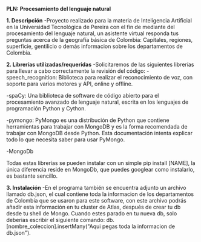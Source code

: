 **PLN: Procesamiento del lenguaje natural**

**1. Descripción**
   -Proyecto realizado para la materia de Inteligencia Artificial en la Universidad Tecnológica de Pereira
   con el fin de mediante del procesamiento del lenguaje natural, un asistente virtual responda tus preguntas acerca de la geografía básica de Colombia: Capitales, regiones, superficie, gentilicio o demás informacion sobre los departamentos de Colombia.
   
**2. Librerías utilizadas/requeridas**
   -Solicitaremos de las siguientes librerías para llevar a cabo correctamente la revisión del código:
   -speech_recognition: Biblioteca para realizar el reconocimiento de voz, con soporte para varios motores y API, online y offline.
   
   -spaCy: Una biblioteca de software de código abierto para el procesamiento avanzado de lenguaje natural, escrita en los lenguajes de programación Python y Cython.
   
   -pymongo: PyMongo es una distribución de Python que contiene herramientas para trabajar con MongoDB y es la forma recomendada de trabajar con MongoDB desde Python. Esta documentación intenta explicar todo lo que necesita saber para usar PyMongo.
   
   -MongoDb

   Todas estas librerías se pueden instalar con un simple pip install [NAME], la única diferencia reside en MongoDb, que puedes googlear como instalarlo, es bastante sencillo.

**3. Instalación**
   -En el programa también se encuentra adjunto un archivo llamado db.json, el cual contiene toda la informacion de los departamentos de Colombia que se usaron para este software, con este archivo podrás añadir esta información en tu cluster de Atlas, después de crear tu db desde tu shell de Mongo.
   Cuando estes parado en tu nueva db, solo deberias escribir el siguiente comando:
   db.[nombre_coleccion].insertMany("Aqui pegas toda la informacion de db.json").

